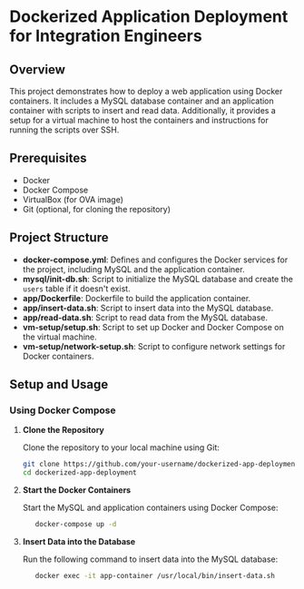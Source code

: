 # Dockerized Application Deployment for Integration Engineers

## Overview

This project demonstrates how to deploy a web application using Docker containers. It includes a MySQL database container and an application container with scripts to insert and read data. Additionally, it provides a setup for a virtual machine to host the containers and instructions for running the scripts over SSH.

## Prerequisites

- Docker
- Docker Compose
- VirtualBox (for OVA image)
- Git (optional, for cloning the repository)

## Project Structure


- **docker-compose.yml**: Defines and configures the Docker services for the project, including MySQL and the application container.
- **mysql/init-db.sh**: Script to initialize the MySQL database and create the `users` table if it doesn't exist.
- **app/Dockerfile**: Dockerfile to build the application container.
- **app/insert-data.sh**: Script to insert data into the MySQL database.
- **app/read-data.sh**: Script to read data from the MySQL database.
- **vm-setup/setup.sh**: Script to set up Docker and Docker Compose on the virtual machine.
- **vm-setup/network-setup.sh**: Script to configure network settings for Docker containers.

## Setup and Usage

### Using Docker Compose

1. **Clone the Repository**

   Clone the repository to your local machine using Git:

   ```sh
   git clone https://github.com/your-username/dockerized-app-deployment.git
   cd dockerized-app-deployment
2. **Start the Docker Containers**

   Start the MySQL and application containers using Docker Compose:

   ```sh
      docker-compose up -d


3. **Insert Data into the Database**
   
   Run the following command to insert data into the MySQL database:

   ```sh
      docker exec -it app-container /usr/local/bin/insert-data.sh


